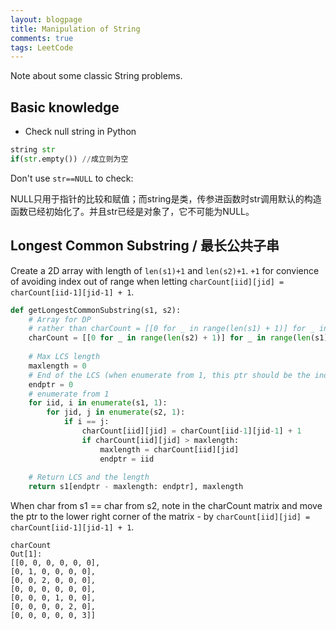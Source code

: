 ```yaml
---
layout: blogpage
title: Manipulation of String 
comments: true
tags: LeetCode
---
```


Note about some classic String problems.

## Basic knowledge ##

- Check null string in Python 

```python
string str
if(str.empty()) //成立则为空
```

Don't use `str==NULL` to check:

NULL只用于指针的比较和赋值；而string是类，传参进函数时str调用默认的构造函数已经初始化了。并且str已经是对象了，它不可能为NULL。




## Longest Common Substring / 最长公共子串 ##

Create a 2D array with length of `len(s1)+1` and `len(s2)+1`. `+1` for convience of avoiding index out of range when letting `charCount[iid][jid] = charCount[iid-1][jid-1] + 1`.

```python
def getLongestCommonSubstring(s1, s2):
    # Array for DP
    # rather than charCount = [[0 for _ in range(len(s1) + 1)] for _ in range(len(s2) + 1)]
    charCount = [[0 for _ in range(len(s2) + 1)] for _ in range(len(s1) + 1)]
    
    # Max LCS length
    maxlength = 0
    # End of the LCS (when enumerate from 1, this ptr should be the index of end char +1)
    endptr = 0
    # enumerate from 1
    for iid, i in enumerate(s1, 1):
        for jid, j in enumerate(s2, 1):
            if i == j:
                charCount[iid][jid] = charCount[iid-1][jid-1] + 1
                if charCount[iid][jid] > maxlength:
                    maxlength = charCount[iid][jid]
                    endptr = iid
                    
    # Return LCS and the length
    return s1[endptr - maxlength: endptr], maxlength
```

When char from s1 == char from s2, note in the charCount matrix and move the ptr to the lower right corner of the matrix - by `charCount[iid][jid] = charCount[iid-1][jid-1] + 1`.

    charCount
    Out[1]:
    [[0, 0, 0, 0, 0, 0],
    [0, 1, 0, 0, 0, 0],
    [0, 0, 2, 0, 0, 0],
    [0, 0, 0, 0, 0, 0],
    [0, 0, 0, 1, 0, 0],
    [0, 0, 0, 0, 2, 0],
    [0, 0, 0, 0, 0, 3]]


